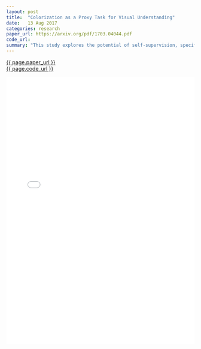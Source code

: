 ```yaml
---
layout: post
title:  "Colorization as a Proxy Task for Visual Understanding"
date:   13 Aug 2017
categories: research
paper_url: https://arxiv.org/pdf/1703.04044.pdf
code_url: 
summary: "This study explores the potential of self-supervision, specifically through automatic colorization, as an alternative to ImageNet pretraining for improving the use of unlabeled data. It demonstrates that self-supervised training can achieve state-of-the-art results on VOC segmentation and classification tasks without relying on ImageNet labels. The research also provides a comprehensive analysis of self-supervision via colorization, highlighting the significance of loss formulation, training specifics, and network architecture. Additionally, it revisits and questions the ImageNet pretraining approach, including the necessity of training data volume, label quantity, and the adaptability of features upon fine-tuning. The findings suggest that colorization offers a supervisory signal comparable in power to various types of ImageNet pretraining."
---
```


<style>
.responsive-pdf-container {
    overflow: hidden;
    padding-top: 141.42%; /* 16:9 Aspect Ratio, adjust as needed */
    position: relative;
}

.responsive-pdf-container iframe {
    border: none;
    height: 100%;
    left: 0;
    position: absolute;
    top: 0;
    width: 100%;
}
</style>

<a href="{{ page.paper_url }}">{{ page.paper_url }}</a><br>
<a href="{{ page.code_url }}">{{ page.code_url }}</a>

<div class="responsive-pdf-container">
    <iframe src="{{ page.paper_url }}" style="border: none;"></iframe>
</div>